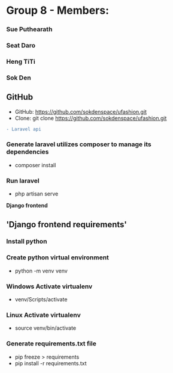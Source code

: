 # Group 8 - Members:
### Sue Puthearath
### Seat Daro
### Heng TiTi
### Sok Den

## GitHub
- GitHub: https://github.com/sokdenspace/ufashion.git
- Clone: git clone https://github.com/sokdenspace/ufashion.git

```diff
- Laravel api
```
### Generate laravel utilizes composer to manage its dependencies
- composer install
### Run laravel
- php artisan serve

**Django frontend**
## 'Django frontend requirements'
### Install python

### Create python virtual environment
- python -m venv venv

### Windows Activate virtualenv
- venv/Scripts/activate

### Linux Activate virtualenv
- source venv/bin/activate

### Generate requirements.txt file
- pip freeze > requirements
- pip install -r requirements.txt
